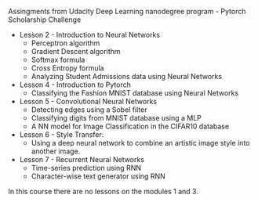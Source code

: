 Assingments from Udacity Deep Learning nanodegree program - Pytorch Scholarship Challenge

* Lesson 2 - Introduction to Neural Networks
	- Perceptron algorithm
	- Gradient Descent algorithm
	- Softmax formula
	- Cross Entropy formula
	- Analyzing Student Admissions data using Neural Networks
* Lesson 4 - Introduction to Pytorch
	- Classifying the Fashion MNIST database using Neural Networks
* Lesson 5 - Convolutional Neural Networks
	- Detecting edges using a Sobel filter  
	- Classifying digits from MNIST database using a MLP
	- A NN model for Image Classification in the CIFAR10 database
* Lesson 6 - Style Transfer:
	- Using a deep neural network to combine an artistic image style into another image.
* Lesson 7 - Recurrent Neural Networks
	- Time-series prediction using RNN
	- Character-wise text generator using RNN 

In this course there are no lessons on the modules 1 and 3.
